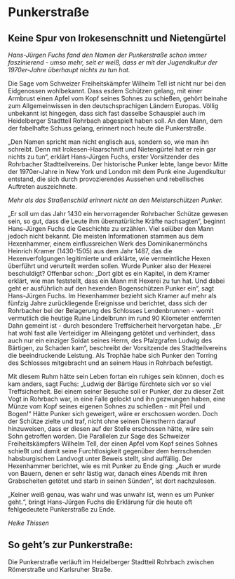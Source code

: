 # Punkerstraße

## Keine Spur von Irokesenschnitt und Nietengürtel

*Hans-Jürgen Fuchs fand den Namen der Punkerstraße schon immer faszinierend - umso mehr, seit er weiß, dass er mit der Jugendkultur der 1970er-Jahre überhaupt nichts zu tun hat.*

Die Sage vom Schweizer Freiheitskämpfer Wilhelm Tell ist nicht nur bei den Eidgenossen wohlbekannt. Dass esdem Schützen gelang, mit einer Armbrust einen Apfel vom Kopf seines Sohnes zu schießen, gehört beinahe zum Allgemeinwissen in den deutschsprachigen Ländern Europas. Völlig unbekannt ist hingegen, dass sich fast dasselbe Schauspiel auch im Heidelberger Stadtteil Rohrbach abgespielt haben soll. An den Mann, dem der fabelhafte Schuss gelang, erinnert noch heute die Punkerstraße.

„Den Namen spricht man nicht englisch aus, sondern so, wie man ihn schreibt. Denn mit Irokesen-Haarschnitt und Nietengürtel hat er rein gar nichts zu tun“, erklärt Hans-Jürgen Fuchs, erster Vorsitzender des Rohrbacher Stadtteilvereins. Der historische Punker lebte, lange bevor Mitte der 1970er-Jahre in New York und London mit dem Punk eine Jugendkultur entstand, die sich durch provozierendes Aussehen und rebellisches Auftreten auszeichnete. 

*Mehr als das Straßenschild erinnert nicht an den Meisterschützen Punker.*

„Er soll um das Jahr 1430 ein hervorragender Rohrbacher Schütze gewesen sein, so gut, dass die Leute ihm übernatürliche Kräfte nachsagten“, beginnt Hans-Jürgen Fuchs die Geschichte zu erzählen. Viel seiüber den Mann jedoch nicht bekannt. Die meisten Informationen stammen aus dem Hexenhammer, einem einflussreichen Werk des Dominikanermönchs Heinrich Kramer (1430-1505) aus dem Jahr 1487, das die Hexenverfolgungen legitimierte und erklärte, wie vermeintliche Hexen überführt und verurteilt werden sollen. Wurde Punker also der Hexerei beschuldigt? Offenbar schon: „Dort gibt es ein Kapitel, in dem Kramer erklärt, wie man feststellt, dass ein Mann mit Hexerei zu tun hat. Und dabei geht er ausführlich auf den hexenden Bogenschützen Punker ein“, sagt Hans-Jürgen Fuchs. Im Hexenhammer bezieht sich Kramer auf mehr als fünfzig Jahre zurückliegende Ereignisse und berichtet, dass sich der Rohrbacher bei der Belagerung des Schlosses Lendenbrunnen - womit vermutlich die heutige Ruine Lindelbrunn im rund 90 Kilometer entfernten Dahn gemeint ist - durch besondere Treffsicherheit hervorgetan habe. „Er hat wohl fast alle Verteidiger im Alleingang getötet und verhindert, dass auch nur ein einziger Soldat seines Herrn, des Pfalzgrafen Ludwig des Bärtigen, zu Schaden kam“, beschreibt der Vorsitzende des Stadtteilvereins die beeindruckende Leistung. Als Trophäe habe sich Punker den Torring des Schlosses mitgebracht und an seinem Haus in Rohrbach befestigt. 

Mit diesem Ruhm hätte sein Leben fortan ein ruhiges sein können, doch es kam anders, sagt Fuchs: „Ludwig der Bärtige fürchtete sich vor so viel Treffsicherheit. Bei einem seiner Besuche soll er Punker, der zu dieser Zeit Vogt in Rohrbach war, in eine Falle gelockt und ihn gezwungen haben, eine Münze vom Kopf seines eigenen Sohnes zu schießen - mit Pfeil und Bogen!“ Hätte Punker sich geweigert, wäre er erschossen worden. Doch der Schütze zielte und traf, nicht ohne seinen Dienstherrn darauf hinzuweisen, dass er diesen auf der Stelle erschossen hätte, wäre sein Sohn getroffen worden. Die Parallelen zur Sage des Schweizer Freiheitskämpfers Wilhelm Tell, der einen
Apfel vom Kopf seines Sohnes schießt und damit seine Furchtlosigkeit gegenüber dem herrschenden habsburgischen Landvogt unter Beweis stellt, sind auffällig. Der Hexenhammer berichtet, wie es
mit Punker zu Ende ging: „Auch er wurde von Bauern, denen er sehr lästig war, danach eines Abends mit ihren Grabscheiten getötet und starb in seinen Sünden“, ist dort nachzulesen.

„Keiner weiß genau, was wahr und was unwahr ist, wenn es um Punker geht.“, bringt Hans-Jürgen Fuchs die Erklärung für die heute oft fehlgedeutete Punkerstraße zu Ende.

*Heike Thissen*

## So geht’s zur Punkerstraße:

Die Punkerstraße verläuft im Heidelberger Stadtteil Rohrbach zwischen Römerstraße und Karlsruher Straße. 
